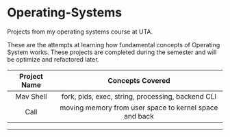 # Operating-Systems
Projects from my operating systems course at UTA.


These are the attempts at learning how fundamental concepts of Operating System works.
These projects are completed during the semester and will be optimize and refactored later.


|**Project Name** |		 **Concepts Covered**		   |
|:------------:|:-------------------------------------------------:|
|   Mav Shell  | fork, pids, exec, string, processing, backend CLI |
|   Call       | moving memory from user space to kernel space and back |
-------------------------------------------------------------------------
